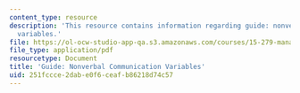 ```yaml
---
content_type: resource
description: 'This resource contains information regarding guide: nonverbal communication
  variables.'
file: https://ol-ocw-studio-app-qa.s3.amazonaws.com/courses/15-279-management-communication-for-undergraduates-fall-2012/251fccce2dabe0f6ceafb86218d74c57_MIT15_279F12_nonVerbalComm.pdf
file_type: application/pdf
resourcetype: Document
title: 'Guide: Nonverbal Communication Variables'
uid: 251fccce-2dab-e0f6-ceaf-b86218d74c57
---
```


